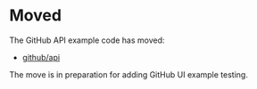 # Moved

The GitHub API example code has moved:

- [github/api](../github/api)

The move is in preparation for adding GitHub UI example testing.

